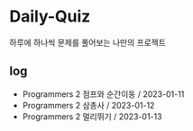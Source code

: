 # Daily-Quiz

하루에 하나씩 문제를 풀어보는 나만의 프로젝트

## log
- Programmers 2 점프와 순간이동 / 2023-01-11
- Programmers 2 삼총사 / 2023-01-12
- Programmers 2 멀리뛰기 / 2023-01-13